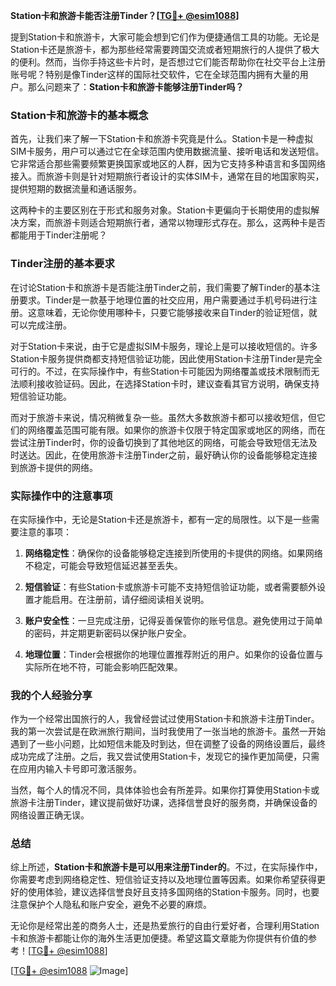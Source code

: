 **Station卡和旅游卡能否注册Tinder？[[TG💪+ @esim1088](https://t.me/s/esim1088)]**

提到Station卡和旅游卡，大家可能会想到它们作为便捷通信工具的功能。无论是Station卡还是旅游卡，都为那些经常需要跨国交流或者短期旅行的人提供了极大的便利。然而，当你手持这些卡片时，是否想过它们能否帮助你在社交平台上注册账号呢？特别是像Tinder这样的国际社交软件，它在全球范围内拥有大量的用户。那么问题来了：**Station卡和旅游卡能够注册Tinder吗？**

### Station卡和旅游卡的基本概念

首先，让我们来了解一下Station卡和旅游卡究竟是什么。Station卡是一种虚拟SIM卡服务，用户可以通过它在全球范围内使用数据流量、接听电话和发送短信。它非常适合那些需要频繁更换国家或地区的人群，因为它支持多种语言和多国网络接入。而旅游卡则是针对短期旅行者设计的实体SIM卡，通常在目的地国家购买，提供短期的数据流量和通话服务。

这两种卡的主要区别在于形式和服务对象。Station卡更偏向于长期使用的虚拟解决方案，而旅游卡则适合短期旅行者，通常以物理形式存在。那么，这两种卡是否都能用于Tinder注册呢？

### Tinder注册的基本要求

在讨论Station卡和旅游卡是否能注册Tinder之前，我们需要了解Tinder的基本注册要求。Tinder是一款基于地理位置的社交应用，用户需要通过手机号码进行注册。这意味着，无论你使用哪种卡，只要它能够接收来自Tinder的验证短信，就可以完成注册。

对于Station卡来说，由于它是虚拟SIM卡服务，理论上是可以接收短信的。许多Station卡服务提供商都支持短信验证功能，因此使用Station卡注册Tinder是完全可行的。不过，在实际操作中，有些Station卡可能因为网络覆盖或技术限制而无法顺利接收验证码。因此，在选择Station卡时，建议查看其官方说明，确保支持短信验证功能。

而对于旅游卡来说，情况稍微复杂一些。虽然大多数旅游卡都可以接收短信，但它们的网络覆盖范围可能有限。如果你的旅游卡仅限于特定国家或地区的网络，而在尝试注册Tinder时，你的设备切换到了其他地区的网络，可能会导致短信无法及时送达。因此，在使用旅游卡注册Tinder之前，最好确认你的设备能够稳定连接到旅游卡提供的网络。

### 实际操作中的注意事项

在实际操作中，无论是Station卡还是旅游卡，都有一定的局限性。以下是一些需要注意的事项：

1. **网络稳定性**：确保你的设备能够稳定连接到所使用的卡提供的网络。如果网络不稳定，可能会导致短信延迟甚至丢失。
   
2. **短信验证**：有些Station卡或旅游卡可能不支持短信验证功能，或者需要额外设置才能启用。在注册前，请仔细阅读相关说明。

3. **账户安全性**：一旦完成注册，记得妥善保管你的账号信息。避免使用过于简单的密码，并定期更新密码以保护账户安全。

4. **地理位置**：Tinder会根据你的地理位置推荐附近的用户。如果你的设备位置与实际所在地不符，可能会影响匹配效果。

### 我的个人经验分享

作为一个经常出国旅行的人，我曾经尝试过使用Station卡和旅游卡注册Tinder。我的第一次尝试是在欧洲旅行期间，当时我使用了一张当地的旅游卡。虽然一开始遇到了一些小问题，比如短信未能及时到达，但在调整了设备的网络设置后，最终成功完成了注册。之后，我又尝试使用Station卡，发现它的操作更加简便，只需在应用内输入卡号即可激活服务。

当然，每个人的情况不同，具体体验也会有所差异。如果你打算使用Station卡或旅游卡注册Tinder，建议提前做好功课，选择信誉良好的服务商，并确保设备的网络设置正确无误。

### 总结

综上所述，**Station卡和旅游卡是可以用来注册Tinder的**。不过，在实际操作中，你需要考虑到网络稳定性、短信验证支持以及地理位置等因素。如果你希望获得更好的使用体验，建议选择信誉良好且支持多国网络的Station卡服务。同时，也要注意保护个人隐私和账户安全，避免不必要的麻烦。

无论你是经常出差的商务人士，还是热爱旅行的自由行爱好者，合理利用Station卡和旅游卡都能让你的海外生活更加便捷。希望这篇文章能为你提供有价值的参考！[[TG💪+ @esim1088](https://t.me/s/esim1088)]

[[TG💪+ @esim1088](https://t.me/s/esim1088) ![Image](https://i.postimg.cc/4NQfJmqS/Snipaste-2025-05-13-00-14-12.png)]